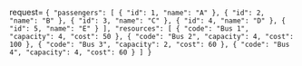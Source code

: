 request= `{
    "passengers": [
        {
            "id": 1,
            "name": "A"
        },
        {
            "id": 2,
            "name": "B"
        },
        {
            "id": 3,
            "name": "C"
        },
        {
            "id": 4,
            "name": "D"
        },
        {
            "id": 5,
            "name": "E"
        }
    ],
    "resources": [
        {
            "code": "Bus 1",
            "capacity": 4,
            "cost": 50
        },
        {
            "code": "Bus 2",
            "capacity": 4,
            "cost": 100
        },
        {
            "code": "Bus 3",
            "capacity": 2,
             "cost": 60
        },
        {
            "code": "Bus 4",
            "capacity": 4,
             "cost": 60
        }
    ]
}`